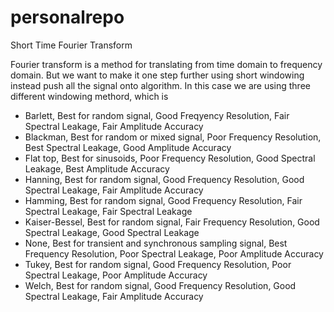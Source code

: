 # personalrepo
Short Time Fourier Transform

Fourier transform is a method for translating from time domain to frequency domain. But we want to make it one step further using short windowing instead push all the signal onto algorithm. In this case we are using three different windowing methord, which is 

* Barlett, Best for random signal, Good Freqyency Resolution, Fair Spectral Leakage, Fair Amplitude Accuracy
* Blackman, Best for random or mixed signal, Poor Frequency Resolution, Best Spectral Leakage, Good Amplitude Accuracy
* Flat top, Best for sinusoids, Poor Frequency Resolution, Good Spectral Leakage, Best Amplitude Accuracy
* Hanning, Best for random signal, Good Frequency Resolution, Good Spectral Leakage, Fair Amplitude Accuracy
* Hamming, Best for random signal, Good Frequency Resolution, Fair Spectral Leakage, Fair Spectral Leakage
* Kaiser-Bessel, Best for random signal, Fair Frequency Resolution, Good Spectral Leakage, Good Spectral Leakage
* None, Best for transient and synchronous sampling signal, Best Frequency Resolution, Poor Spectral Leakage, Poor Amplitude Accuracy
* Tukey, Best for random signal, Good Frequency Resolution, Poor Spectral Leakage, Poor Amplitude Accuracy
* Welch, Best for random signal, Good Frequency Resolution, Good Spectral Leakage, Fair Amplitude Accuracy